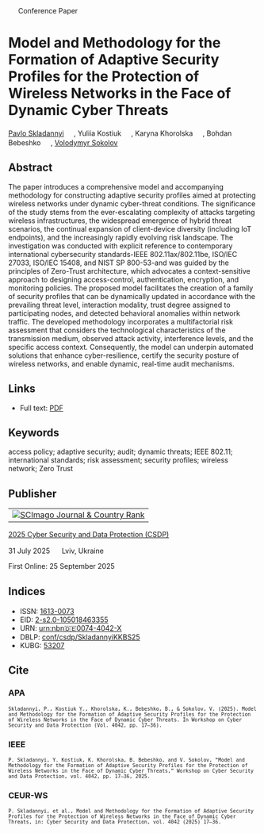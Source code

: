 <img src="/icons/unlock.svg" width="16" height="16"> Conference Paper

# Model and Methodology for the Formation of Adaptive Security Profiles for the Protection of Wireless Networks in the Face of Dynamic Cyber Threats

<a href="/">Pavlo Skladannyi</a> <a href="https://orcid.org/0000-0002-7775-6039" target="_blank"><img src="/icons/orcid.svg" width="16" height="16"></a>,
Yuliia Kostiuk <a href="https://orcid.org/0000-0001-5423-0985" target="_blank"><img src="/icons/orcid.svg" width="16" height="16"></a>,
Karyna Khorolska <a href="https://orcid.org/0000-0003-3270-4494" target="_blank"><img src="/icons/orcid.svg" width="16" height="16"></a>,
Bohdan Bebeshko <a href="https://orcid.org/0000-0001-6599-0808" target="_blank"><img src="/icons/orcid.svg" width="16" height="16"></a>,
<a href="https://volodymyr-sokolov.github.io/">Volodymyr Sokolov</a> <a href="https://orcid.org/0000-0002-9349-7946" target="_blank"><img src="/icons/orcid.svg" width="16" height="16"></a>

## Abstract

The paper introduces a comprehensive model and accompanying methodology for constructing adaptive security profiles aimed at protecting wireless networks under dynamic cyber-threat conditions. The significance of the study stems from the ever-escalating complexity of attacks targeting wireless infrastructures, the widespread emergence of hybrid threat scenarios, the continual expansion of client-device diversity (including IoT endpoints), and the increasingly rapidly evolving risk landscape. The investigation was conducted with explicit reference to contemporary international cybersecurity standards-IEEE 802.11ax/802.11be, ISO/IEC 27033, ISO/IEC 15408, and NIST SP 800-53-and was guided by the principles of Zero-Trust architecture, which advocates a context-sensitive approach to designing access-control, authentication, encryption, and monitoring policies. The proposed model facilitates the creation of a family of security profiles that can be dynamically updated in accordance with the prevailing threat level, interaction modality, trust degree assigned to participating nodes, and detected behavioral anomalies within network traffic. The developed methodology incorporates a multifactorial risk assessment that considers the technological characteristics of the transmission medium, observed attack activity, interference levels, and the specific access context. Consequently, the model can underpin automated solutions that enhance cyber-resilience, certify the security posture of wireless networks, and enable dynamic, real-time audit mechanisms.

## Links

* Full text: [PDF](https://ceur-ws.org/Vol-4042/paper2.pdf)

## Keywords

access policy; adaptive security; audit; dynamic threats; IEEE 802.11; international standards; risk assessment; security profiles; wireless network; Zero Trust

## Publisher

<table>
<tr>
<td>
<a href="https://www.scimagojr.com/journalsearch.php?q=21100218356&amp;tip=sid&amp;exact=no" title="SCImago Journal &amp; Country Rank"><img border="0" src="https://corsproxy.io/?https://www.scimagojr.com/journal_img.php?id=21100218356" alt="SCImago Journal &amp; Country Rank"  /></a>
</td>
</tr>
</table>

[2025 Cyber Security and Data Protection (CSDP)](https://ceur-ws.org/Vol-4042/)

31 July 2025 <img src="/icons/location-pin.svg" width="16" height="16"> Lviv, Ukraine

First Online: 25 September 2025

## Indices

* ISSN: [1613-0073](https://portal.issn.org/resource/ISSN/1613-0073) <img src="/icons/online.svg" width="16" height="16">
* EID: [2-s2.0-105018463355](http://www.scopus.com/record/display.url?origin=inward&eid=2-s2.0-105018463355)
* URN: [urn:nbn:de:0074-4042-X](https://nbn-resolving.org/xml/urn:nbn:de:0074-4042-X)
* DBLP: [conf/csdp/SkladannyiKKBS25](https://dblp.org/rec/conf/csdp/SkladannyiKKBS25)
* KUBG: [53207](http://elibrary.kubg.edu.ua/id/eprint/53207/)

## Cite

### APA

<small>`Skladannyi, P., Kostiuk Y., Khorolska, K., Bebeshko, B., & Sokolov, V. (2025). Model and Methodology for the Formation of Adaptive Security Profiles for the Protection of Wireless Networks in the Face of Dynamic Cyber Threats. In Workshop on Cyber Security and Data Protection (Vol. 4042, pp. 17–36).`</small>

### IEEE

<small>`P. Skladannyi, Y. Kostiuk, K. Khorolska, B. Bebeshko, and V. Sokolov, “Model and Methodology for the Formation of Adaptive Security Profiles for the Protection of Wireless Networks in the Face of Dynamic Cyber Threats,” Workshop on Cyber Security and Data Protection, vol. 4042, pp. 17–36, 2025.`</small>

### CEUR-WS

<small>`P. Skladannyi, et al., Model and Methodology for the Formation of Adaptive Security Profiles for the Protection of Wireless Networks in the Face of Dynamic Cyber Threats, in: Cyber Security and Data Protection, vol. 4042 (2025) 17–36.`</small>